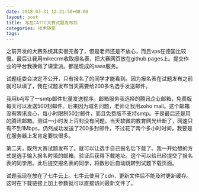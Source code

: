 ```yaml
---
date: 2018-03-31 12:21:50+08:00
layout: post
title: 写在CATTC大赛试题发布后
categories: 技术随笔
tags: 
---
```


之前开发的大赛系统其实很完备了，但是老师还是不放心，而且vps在德国比较慢。最后让我用mikecrm收取报名表，把大赛网页放在github pages上。提交作业的平台我换做了课堂派。都是现成的saas服务。

试题组委会决定不公开，只有报名了的同学才能看到。因为报名表在试题发布之前就可以填了，我在试题发布当天需要给200多名选手发送邮件。

我用b4j写了一smtp邮件批量发送程序。邮箱服务我选择的腾讯企业邮箱，免费版每天可以发送500封邮件。后来因为域名问题，老师让我用zoho mail。这个邮箱没有腾讯良心，每小时限制50封邮件，而且免费版不支持smtp。于是最后还是用的腾讯邮箱。测试一小时发上百封没有问题。当天软微的教育网光纤断了，网速只有不到1Mbps，仍然成功发送了200多封邮件。不过花了两个多小时时间，我要是在服务器上发肯定要快很多。

第二天，既然大赛试题发布了。就可以让选手自己报名后下载了。我一开始想的方式是选手输入报名时填的邮箱，验证后获得下载地址。这个可以给已经提交了报名表的同学用。此后提交报名表的同学，将数秒后自动跳转到试题下载页面。

试题我现在放在了七牛云上。七牛云使用了cdn，更新文件后不能及时更新缓存。这时在下载链接上加上参数就可以直接访问最新文件了。